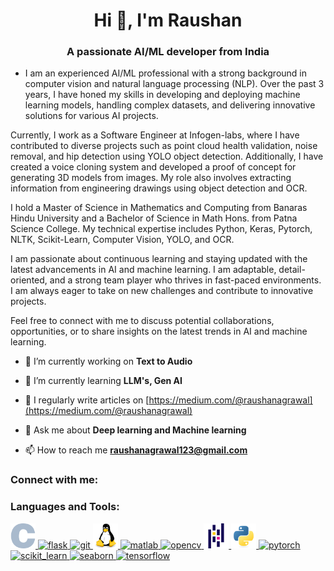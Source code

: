 <h1 align="center">Hi 👋, I'm Raushan</h1>
<h3 align="center">A passionate AI/ML developer from India</h3>

- I am an experienced AI/ML professional with a strong background in computer vision and natural language processing (NLP). Over the past 3 years, I have honed my skills in developing and deploying machine learning models, handling complex datasets, and delivering innovative solutions for various AI projects.

Currently, I work as a Software Engineer at Infogen-labs, where I have contributed to diverse projects such as point cloud health validation, noise removal, and hip detection using YOLO object detection. Additionally, I have created a voice cloning system and developed a proof of concept for generating 3D models from images. My role also involves extracting information from engineering drawings using object detection and OCR.

I hold a Master of Science in Mathematics and Computing from Banaras Hindu University and a Bachelor of Science in Math Hons. from Patna Science College. My technical expertise includes Python, Keras, Pytorch, NLTK, Scikit-Learn, Computer Vision, YOLO, and OCR.

I am passionate about continuous learning and staying updated with the latest advancements in AI and machine learning. I am adaptable, detail-oriented, and a strong team player who thrives in fast-paced environments. I am always eager to take on new challenges and contribute to innovative projects.

Feel free to connect with me to discuss potential collaborations, opportunities, or to share insights on the latest trends in AI and machine learning.

- 🔭 I’m currently working on **Text to Audio**

- 🌱 I’m currently learning **LLM's, Gen AI**

- 📝 I regularly write articles on [https://medium.com/@raushanagrawal](https://medium.com/@raushanagrawal)

- 💬 Ask me about **Deep learning and Machine learning**

- 📫 How to reach me **raushanagrawal123@gmail.com**

<h3 align="left">Connect with me:</h3>
<p align="left">
</p>

<h3 align="left">Languages and Tools:</h3>
<p align="left"> <a href="https://www.cprogramming.com/" target="_blank" rel="noreferrer"> <img src="https://raw.githubusercontent.com/devicons/devicon/master/icons/c/c-original.svg" alt="c" width="40" height="40"/> </a> <a href="https://flask.palletsprojects.com/" target="_blank" rel="noreferrer"> <img src="https://www.vectorlogo.zone/logos/pocoo_flask/pocoo_flask-icon.svg" alt="flask" width="40" height="40"/> </a> <a href="https://git-scm.com/" target="_blank" rel="noreferrer"> <img src="https://www.vectorlogo.zone/logos/git-scm/git-scm-icon.svg" alt="git" width="40" height="40"/> </a> <a href="https://www.linux.org/" target="_blank" rel="noreferrer"> <img src="https://raw.githubusercontent.com/devicons/devicon/master/icons/linux/linux-original.svg" alt="linux" width="40" height="40"/> </a> <a href="https://www.mathworks.com/" target="_blank" rel="noreferrer"> <img src="https://upload.wikimedia.org/wikipedia/commons/2/21/Matlab_Logo.png" alt="matlab" width="40" height="40"/> </a> <a href="https://opencv.org/" target="_blank" rel="noreferrer"> <img src="https://www.vectorlogo.zone/logos/opencv/opencv-icon.svg" alt="opencv" width="40" height="40"/> </a> <a href="https://pandas.pydata.org/" target="_blank" rel="noreferrer"> <img src="https://raw.githubusercontent.com/devicons/devicon/2ae2a900d2f041da66e950e4d48052658d850630/icons/pandas/pandas-original.svg" alt="pandas" width="40" height="40"/> </a> <a href="https://www.python.org" target="_blank" rel="noreferrer"> <img src="https://raw.githubusercontent.com/devicons/devicon/master/icons/python/python-original.svg" alt="python" width="40" height="40"/> </a> <a href="https://pytorch.org/" target="_blank" rel="noreferrer"> <img src="https://www.vectorlogo.zone/logos/pytorch/pytorch-icon.svg" alt="pytorch" width="40" height="40"/> </a> <a href="https://scikit-learn.org/" target="_blank" rel="noreferrer"> <img src="https://upload.wikimedia.org/wikipedia/commons/0/05/Scikit_learn_logo_small.svg" alt="scikit_learn" width="40" height="40"/> </a> <a href="https://seaborn.pydata.org/" target="_blank" rel="noreferrer"> <img src="https://seaborn.pydata.org/_images/logo-mark-lightbg.svg" alt="seaborn" width="40" height="40"/> </a> <a href="https://www.tensorflow.org" target="_blank" rel="noreferrer"> <img src="https://www.vectorlogo.zone/logos/tensorflow/tensorflow-icon.svg" alt="tensorflow" width="40" height="40"/> </a> </p>

